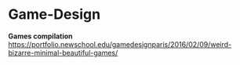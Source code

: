 # Game-Design

<b>Games compilation</b><br/>
<a href="https://portfolio.newschool.edu/gamedesignparis/2016/02/09/weird-bizarre-minimal-beautiful-games/">https://portfolio.newschool.edu/gamedesignparis/2016/02/09/weird-bizarre-minimal-beautiful-games/</a>
